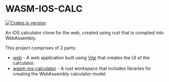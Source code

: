 # WASM-IOS-CALC

<a href="https://wasm-ios-calc.netlify.app/"><img src="https://img.shields.io/website-up-down-green-red/http/wasm-ios-calc.netlify.app?style=flat-square" alt="Crates.io version" /></a>

An iOS calculator clone for the web, created using rust that is compiled into WebAssembly.

This project comprises of 2 parts: 
- [web](/web/) - A web application built using [Vite](https://vitejs.dev/) that creates the UI of the calculator.
- [wasm-ios-calculator](/wasm-ios-calculator/) - A rust workspace that includes libraries for creating the WebAssembly calculator model.

